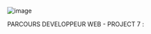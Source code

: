 
![image](https://user-images.githubusercontent.com/73162047/148641164-0efb8f51-592f-4ea9-acc3-b730763001bf.png)

PARCOURS DEVELOPPEUR WEB - PROJECT 7 :
